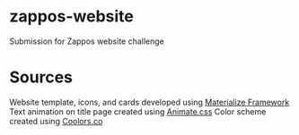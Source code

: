 # zappos-website
Submission for Zappos website challenge

# Sources 

Website template, icons, and cards developed using [Materialize Framework](http://materializecss.com/)
Text animation on title page created using [Animate.css](https://daneden.github.io/animate.css/)
Color scheme created using [Coolors.co](https://coolors.co/ef5350-6699cc-fff275-ff8c42-a23e48)
